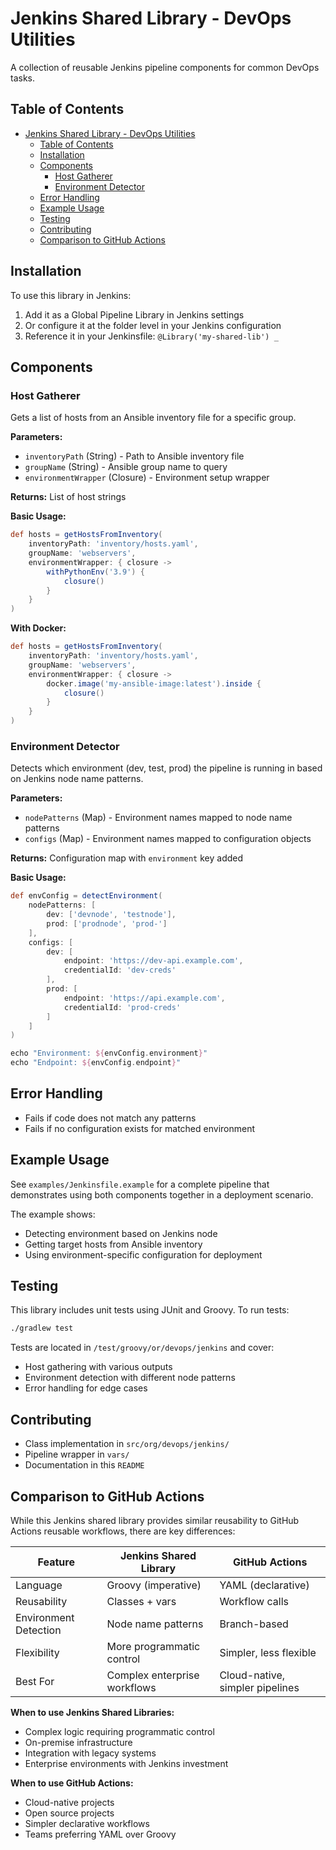 # Jenkins Shared Library - DevOps Utilities

A collection of reusable Jenkins pipeline components for common DevOps tasks.

## Table of Contents

- [Jenkins Shared Library - DevOps Utilities](#jenkins-shared-library---devops-utilities)
  - [Table of Contents](#table-of-contents)
  - [Installation](#installation)
  - [Components](#components)
    - [Host Gatherer](#host-gatherer)
    - [Environment Detector](#environment-detector)
  - [Error Handling](#error-handling)
  - [Example Usage](#example-usage)
  - [Testing](#testing)
  - [Contributing](#contributing)
  - [Comparison to GitHub Actions](#comparison-to-github-actions)

## Installation

To use this library in Jenkins:

1. Add it as a Global Pipeline Library in Jenkins settings
2. Or configure it at the folder level in your Jenkins configuration
3. Reference it in your Jenkinsfile: `@Library('my-shared-lib') _`

## Components

### Host Gatherer

Gets a list of hosts from an Ansible inventory file for a specific group.

**Parameters:**
- `inventoryPath` (String) - Path to Ansible inventory file
- `groupName` (String) - Ansible group name to query
- `environmentWrapper` (Closure) - Environment setup wrapper

**Returns:** List of host strings

**Basic Usage:**
```groovy
def hosts = getHostsFromInventory(
    inventoryPath: 'inventory/hosts.yaml',
    groupName: 'webservers',
    environmentWrapper: { closure ->
        withPythonEnv('3.9') {
            closure()
        }
    }
)
```

**With Docker:**
```groovy
def hosts = getHostsFromInventory(
    inventoryPath: 'inventory/hosts.yaml',
    groupName: 'webservers',
    environmentWrapper: { closure ->
        docker.image('my-ansible-image:latest').inside {
            closure()
        }
    }
)
```

### Environment Detector
Detects which environment (dev, test, prod) the pipeline is running in based on Jenkins node name patterns.

**Parameters:**
- `nodePatterns` (Map) - Environment names mapped to node name patterns
- `configs` (Map) - Environment names mapped to configuration objects

**Returns:** Configuration map with `environment` key added

**Basic Usage:**
```groovy
def envConfig = detectEnvironment(
    nodePatterns: [
        dev: ['devnode', 'testnode'],
        prod: ['prodnode', 'prod-']
    ],
    configs: [
        dev: [
            endpoint: 'https://dev-api.example.com',
            credentialId: 'dev-creds'
        ],
        prod: [
            endpoint: 'https://api.example.com',
            credentialId: 'prod-creds'
        ]
    ]
)

echo "Environment: ${envConfig.environment}"
echo "Endpoint: ${envConfig.endpoint}"
```

## Error Handling
- Fails if code does not match any patterns
- Fails if no configuration exists for matched environment

## Example Usage

See `examples/Jenkinsfile.example` for a complete pipeline that demonstrates using both components together in a deployment scenario.

The example shows:
- Detecting environment based on Jenkins node
- Getting target hosts from Ansible inventory
- Using environment-specific configuration for deployment


## Testing

This library includes unit tests using JUnit and Groovy. To run tests:
```bash
./gradlew test
```
Tests are located in `/test/groovy/or/devops/jenkins` and cover:
- Host gathering with various outputs
- Environment detection with different node patterns
- Error handling for edge cases

## Contributing
- Class implementation in `src/org/devops/jenkins/`
- Pipeline wrapper in `vars/`
- Documentation in this `README`

## Comparison to GitHub Actions

While this Jenkins shared library provides similar reusability to GitHub Actions reusable workflows, there are key differences:

| Feature | Jenkins Shared Library | GitHub Actions |
|---------|----------------------|----------------|
| Language | Groovy (imperative) | YAML (declarative) |
| Reusability | Classes + vars | Workflow calls |
| Environment Detection | Node name patterns | Branch-based |
| Flexibility | More programmatic control | Simpler, less flexible |
| Best For | Complex enterprise workflows | Cloud-native, simpler pipelines |

**When to use Jenkins Shared Libraries:**
- Complex logic requiring programmatic control
- On-premise infrastructure
- Integration with legacy systems
- Enterprise environments with Jenkins investment

**When to use GitHub Actions:**
- Cloud-native projects
- Open source projects
- Simpler declarative workflows
- Teams preferring YAML over Groovy